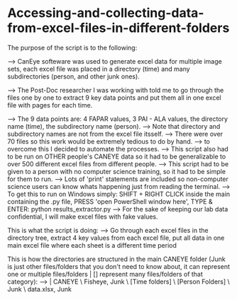 # Accessing-and-collecting-data-from-excel-files-in-different-folders


The purpose of the script is to the following:

--> CanEye softeware was used to generate excel data for multiple image sets, each excel file was placed in a directory (time) and many subdirectories (person, and other junk ones).

--> The Post-Doc researcher I was working with told me to go through the files one by one to extract 9 key data points and put them all in one excel file with pages for each time.

--> The 9 data points are: 4 FAPAR values, 3 PAI - ALA values, the directory name (time), the subdirectory name (person).
    --> Note that directory and subdirectory names are not from the excel file itsself.
--> There were over 70 files so this work would be extremely tedious to do by hand.
--> to overcome this I decided to automate the processes.
--> This script also had to be run on OTHER people's CANEYE data so it had to be generalizable to over 500 different excel files from different people.
--> This script had to be given to a person with no computer science training, so it had to be simple for them to run.
--> Lots of 'print' statements are included so non-computer science users can know whats happening just from reading the terminal.
--> To get this to run on Windows simply: SHIFT + RIGHT CLICK inside the main containing the .py file, PRESS 'open PowerShell window here', TYPE & ENTER: python results_extractor.py
--> For the sake of keeping our lab data confidential, I will make excel files with fake values.


This is what the script is doing: 
--> Go through each excel files in the directory tree, extract 4 key values from each excel file, put all data in one main excel file where each sheet is a different time period


This is how the directories are structured in the main CANEYE folder (Junk is just other files/folders that you don't need to know about, it can represent one or multiple files/folders | [] represent many files/folders of that category):
--> | CANEYE \\ Fisheye, Junk \\ [Time folders] \\ [Person Folders] \\  Junk  \\ data.xlsx, Junk
